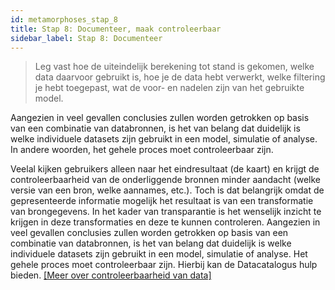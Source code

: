 ```yaml
---
id: metamorphoses_stap_8
title: Stap 8: Documenteer, maak controleerbaar
sidebar_label: Stap 8: Documenteer
---
```


> Leg vast hoe de uiteindelijk berekening tot stand is gekomen, welke data daarvoor gebruikt is, hoe je de data hebt verwerkt, welke filtering je hebt toegepast, wat de voor- en nadelen zijn van het gebruikte model.

Aangezien in veel gevallen conclusies zullen worden getrokken op basis van een combinatie van databronnen, is het van belang dat duidelijk is welke individuele datasets zijn gebruikt in een model, simulatie of analyse. In andere woorden, het gehele proces moet controleerbaar zijn.

Veelal kijken gebruikers alleen naar het eindresultaat (de kaart) en krijgt de controleerbaarheid van de onderliggende bronnen minder aandacht (welke versie van een bron, welke aannames, etc.). Toch is dat belangrijk omdat de gepresenteerde informatie mogelijk het resultaat is van een transformatie van brongegevens. In het kader van transparantie is het wenselijk inzicht te krijgen in deze transformaties en deze te kunnen controleren.
Aangezien in veel gevallen conclusies zullen worden getrokken op basis van een combinatie van databronnen, is het van belang dat duidelijk is welke individuele datasets zijn gebruikt in een model, simulatie of analyse. Het gehele proces moet controleerbaar zijn.
Hierbij kan de Datacatalogus hulp bieden. [[Meer over controleerbaarheid van data]](https://www.docs.civity.nl/docs/Kookboek/kookboek_data)
